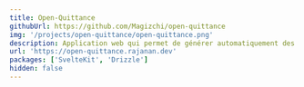 ```yaml
---
title: Open-Quittance
githubUrl: https://github.com/Magizchi/open-quittance
img: '/projects/open-quittance/open-quittance.png'
description: Application web qui permet de générer automatiquement des quittances.
url: 'https://open-quittance.rajanan.dev'
packages: ['SvelteKit', 'Drizzle']
hidden: false
---
```

